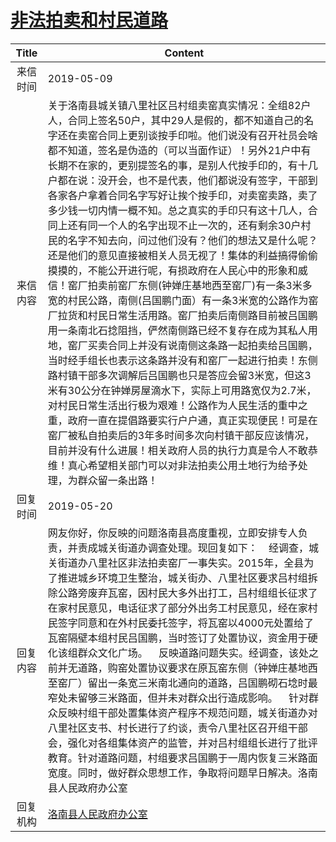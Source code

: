 # <a href="http://www.shangluo.gov.cn/zmhd/ldxxxx.jsp?urltype=leadermail.LeaderMailContentUrl&wbtreeid=1112&leadermailid=5265">非法拍卖和村民道路</a>
| Title |                                                                                                                                                                                                                                                                                                                                                     Content                                                                                                                                                                                                                                                                                                                                                      |
|:-----:|------------------------------------------------------------------------------------------------------------------------------------------------------------------------------------------------------------------------------------------------------------------------------------------------------------------------------------------------------------------------------------------------------------------------------------------------------------------------------------------------------------------------------------------------------------------------------------------------------------------------------------------------------------------------------------------------------------------|
| 来信时间  | 2019-05-09                                                                                                                                                                                                                                                                                                                                                                                                                                                                                                                                                                                                                                                                                                       |
| 来信内容  | 关于洛南县城关镇八里社区吕村组卖窑真实情况：全组82户人，合同上签名50户，其中29人是假的，都不知道自己的名字还在卖窑合同上更别谈按手印啦。他们说没有召开社员会啥都不知道，签名是伪造的（可以当面作证）！另外21户中有长期不在家的，更别提签名的事，是别人代按手印的，有十几户都在说：没开会，也不是代表，他们都说没有签字，干部到各家各户拿着合同名字写好让挨个按手印，对卖窑卖路，卖了多少钱一切内情一概不知。总之真实的手印只有这十几人，合同上还有同一个人的名字出现不止一次的，还有剩余30户村民的名字不知去向，问过他们没有？他们的想法又是什么呢？还是他们的意见直接被相关人员无视了！集体的利益搞得偷偷摸摸的，不能公开进行呢，有损政府在人民心中的形象和威信！窑厂拍卖前窑厂东侧(钟婵庄基地西至窑厂)有一条3米多宽的村民公路，南侧(吕国鹏门面）有一条3米宽的公路作为窑厂拉货和村民日常生活用路。窑厂拍卖后南侧路目前被吕国鹏用一条南北石捻阻挡，俨然南侧路已经不复存在成为其私人用地，窑厂买卖合同上并没有说南侧这条路一起拍卖给吕国鹏，当时经手组长也表示这条路并没有和窑厂一起进行拍卖！东侧路村镇干部多次调解后吕国鹏也只是答应会留3米宽，但这3米有30公分在钟婵房屋滴水下，实际上可用路宽仅为2.7米，对村民日常生活出行极为艰难！公路作为人民生活的重中之重，政府一直在提倡路要实行户户通，真正实现便民！可是在窑厂被私自拍卖后的3年多时间多次向村镇干部反应该情况，目前并没有什么进展！相关政府人员的执行力真是令人不敢恭维！真心希望相关部门可以对非法拍卖公用土地行为给予处理，为群众留一条出路！ |
| 回复时间  | 2019-05-20                                                                                                                                                                                                                                                                                                                                                                                                                                                                                                                                                                                                                                                                                                       |
| 回复内容  | 网友你好，你反映的问题洛南县高度重视，立即安排专人负责，并责成城关街道办调查处理。现回复如下：    经调查，城关街道办八里社区非法拍卖窑厂一事失实。2015年，全县为了推进城乡环境卫生整治，城关街办、八里社区要求吕村组拆除公路旁废弃瓦窑，因村民大多外出打工，吕村组组长征求了在家村民意见，电话征求了部分外出务工村民意见，经在家村民签字同意和在外村民委托签字，将瓦窑以4000元处置给了瓦窑隔壁本组村民吕国鹏，当时签订了处置协议，资金用于硬化该组群众文化广场。    反映道路问题失实。经调查，该处之前并无道路，购窑处置协议要求在原瓦窑东侧（钟婵庄基地西至窑厂）留出一条宽三米南北通向的道路，吕国鹏砌石埝时最窄处未留够三米路面，但并未对群众出行造成影响。    针对群众反映村组干部处置集体资产程序不规范问题，城关街道办对八里社区支书、村长进行了约谈，责令八里社区召开组干部会，强化对各组集体资产的监管，并对吕村组组长进行了批评教育。针对道路问题，村组要求吕国鹏于一周内恢复三米路面宽度。同时，做好群众思想工作，争取将问题早日解决。洛南县人民政府办公室                                                                                                                                                                                                                     |
| 回复机构  | <a href="../../categories/agencies/洛南县人民政府办公室.md">洛南县人民政府办公室</a>                                                                                                                                                                                                                                                                                                                                                                                                                                                                                                                                                                                                                                                   |